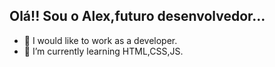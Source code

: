 ## Olá!! Sou o Alex,futuro desenvolvedor...

- 🔭 I would like to work as a developer.
- 🌱 I’m currently learning HTML,CSS,JS.
